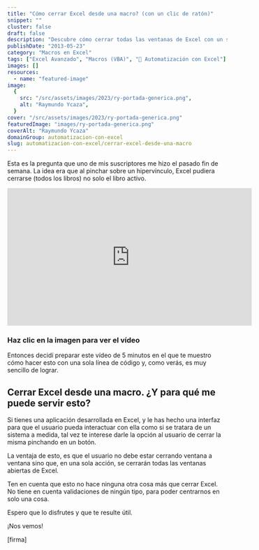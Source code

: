 ```yaml
---
title: "Cómo cerrar Excel desde una macro? (con un clic de ratón)"
snippet: ""
cluster: false
draft: false
description: "Descubre cómo cerrar todas las ventanas de Excel con un solo clic de ratón utilizando una macro personalizada."
publishDate: "2013-05-23"
category: "Macros en Excel"
tags: ["Excel Avanzado", "Macros (VBA)", "🤖 Automatización con Excel"]
images: []
resources:
  - name: "featured-image"
image:
  {
    src: "/src/assets/images/2023/ry-portada-generica.png",
    alt: "Raymundo Ycaza",
  }
cover: "/src/assets/images/2023/ry-portada-generica.png"
featuredImage: "images/ry-portada-generica.png"
coverAlt: "Raymundo Ycaza"
domainGroup: automatizacion-con-excel
slug: automatizacion-con-excel/cerrar-excel-desde-una-macro
---
```


Esta es la pregunta que uno de mis suscriptores me hizo el pasado fin de semana. La idea era que al pinchar sobre un hipervínculo, Excel pudiera cerrarse (todos los libros) no solo el libro activo.

<iframe width="560" height="315" src="https://www.youtube.com/embed/d_q2p7REkKk?showinfo=0" frameborder="0" allowfullscreen></iframe>

### Haz clic en la imagen para ver el vídeo

Entonces decidí preparar este vídeo de 5 minutos en el que te muestro cómo hacer esto con una sola línea de código y, como verás, es muy sencillo de lograr.

## Cerrar Excel desde una macro. ¿Y para qué me puede servir esto?

Si tienes una aplicación desarrollada en Excel, y le has hecho una interfaz para que el usuario pueda interactuar con ella como si se tratara de un sistema a medida, tal vez te interese darle la opción al usuario de cerrar la misma pinchando en un botón.

La ventaja de esto, es que el usuario no debe estar cerrando ventana a ventana sino que, en una sola acción, se cerrarán todas las ventanas abiertas de Excel.

Ten en cuenta que esto no hace ninguna otra cosa más que cerrar Excel. No tiene en cuenta validaciones de ningún tipo, para poder centrarnos en solo una cosa.

Espero que lo disfrutes y que te resulte útil.

¡Nos vemos!

\[firma\]
